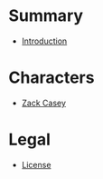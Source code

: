 # Summary

- [Introduction](./intro.md)

# Characters

- [Zack Casey](./characters/zackc.md)

# Legal

- [License](./legal/license.md)